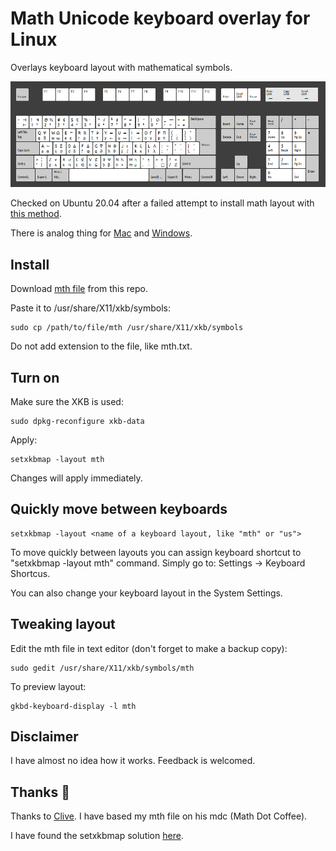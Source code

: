 # Math Unicode keyboard overlay for Linux
Overlays keyboard layout with mathematical symbols.

![mth-Layout](/images/mth_Jan_2021.png)

Checked on Ubuntu 20.04 after a failed attempt to install math layout with [this method](https://blog.math.coffee/post/20180921/keyboard-layout/).

There is analog thing for [Mac](http://insti.physics.sunysb.edu/~siegel/unicode.html) and [Windows](http://terathon.com/blog/a-mathematical-keyboard-layout/).

## Install
Download <a id="raw-url" href="https://github.com/CaptchaSamurai/Math-Unicode-keyboard-overlay-Linux-XKB/blob/master/mth">mth file</a> from this repo.

Paste it to /usr/share/X11/xkb/symbols:

```
sudo cp /path/to/file/mth /usr/share/X11/xkb/symbols
```

Do not add extension to the file, like mth.txt.

## Turn on
Make sure the XKB is used:

```
sudo dpkg-reconfigure xkb-data
```

Apply:
```
setxkbmap -layout mth
```

Changes will apply immediately.

## Quickly move between keyboards
```
setxkbmap -layout <name of a keyboard layout, like "mth" or "us">
```

To move quickly between layouts you can assign keyboard shortcut to "setxkbmap -layout mth" command. Simply go to: Settings → Keyboard Shortcus.

You can also change your keyboard layout in the System Settings.

## Tweaking layout
Edit the mth file in text editor (don't forget to make a backup copy):

```
sudo gedit /usr/share/X11/xkb/symbols/mth
```

To preview layout:
```
gkbd-keyboard-display -l mth
```

## Disclaimer
I have almost no idea how it works. Feedback is welcomed.

## Thanks 🙌
Thanks to [Clive](https://blog.math.coffee/post/20180921/keyboard-layout/). I have based my mth file on his mdc (Math Dot Coffee).

I have found the setxkbmap solution [here](https://blog.lobraun.de/2020/03/09/Umlauts-on-US-Keyboard-Layouts-on-Ubuntu-with-XKB/).
